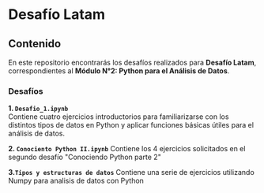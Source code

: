 # Desafío Latam

## Contenido

En este repositorio encontrarás los desafíos realizados para **Desafío Latam**, correspondientes al **Módulo N°2: Python para el Análisis de Datos**.

### Desafíos

**1. `Desafio_1.ipynb`**  
Contiene cuatro ejercicios introductorios para familiarizarse con los distintos tipos de datos en Python y aplicar funciones básicas útiles para el análisis de datos.

**2. `Conociento Python II.ipynb`**
Contiene los 4 ejercicios solicitados en el segundo desafío "Conociendo Python parte 2"

**3.`Tipos y estructuras de datos`**
Contiene una serie de ejercicios utilizando Numpy para analisis de datos con Python